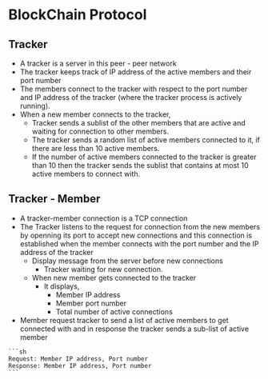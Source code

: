# BlockChain Protocol

## Tracker
* A tracker is a server in this peer - peer network
* The tracker keeps track of IP address of the active members and their port number
* The  members connect to the tracker with respect to the port number and IP address of the tracker (where the tracker process is actively running).
* When a new member connects to the tracker, 
	* Tracker sends a sublist of the other members that are active and waiting for connection to other members. 
	* The tracker sends a random list of active members connected to it, if there are less than 10 active members.
	* If the number of active members connected to the tracker is greater than 10 then the tracker sends the sublist  that contains at most 10 active members to connect with. 

## Tracker - Member
* A tracker-member connection is a TCP connection
* The Tracker listens to the request for connection from the new members by openning its port to accept new connections and this connection is established when the member connects with the port number and the IP address of the tracker 
	* Display message from the server before new connections
		* Tracker waiting for new connection.
	* When new member gets connected to the tracker
		* It displays,
			* Member IP address
			* Member port number
			* Total number of active connections
* Member request tracker to send a list of active members to get connected with and in response the tracker sends a sub-list of active member
<!-- 
| Request | Response |
| --------| -------- |
| IP, Port| IP, Port |
 -->
	```sh
	Request: Member IP address, Port number
	Response: Member IP address, Port number
	```


